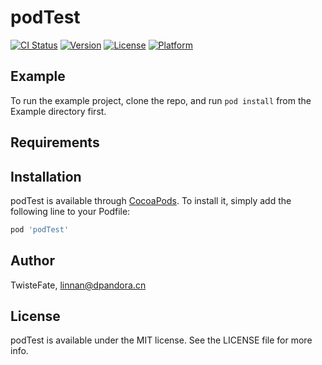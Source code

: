 # podTest

[![CI Status](http://img.shields.io/travis/TwisteFate/podTest.svg?style=flat)](https://travis-ci.org/TwisteFate/podTest)
[![Version](https://img.shields.io/cocoapods/v/podTest.svg?style=flat)](http://cocoapods.org/pods/podTest)
[![License](https://img.shields.io/cocoapods/l/podTest.svg?style=flat)](http://cocoapods.org/pods/podTest)
[![Platform](https://img.shields.io/cocoapods/p/podTest.svg?style=flat)](http://cocoapods.org/pods/podTest)

## Example

To run the example project, clone the repo, and run `pod install` from the Example directory first.

## Requirements

## Installation

podTest is available through [CocoaPods](http://cocoapods.org). To install
it, simply add the following line to your Podfile:

```ruby
pod 'podTest'
```

## Author

TwisteFate, linnan@dpandora.cn

## License

podTest is available under the MIT license. See the LICENSE file for more info.
